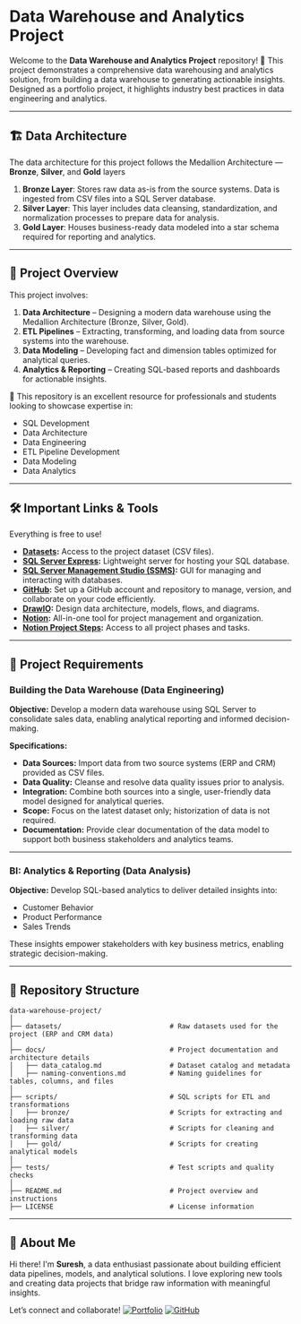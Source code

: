 # Data Warehouse and Analytics Project

Welcome to the **Data Warehouse and Analytics Project** repository! 🚀
This project demonstrates a comprehensive data warehousing and analytics solution, from building a data warehouse to generating actionable insights. Designed as a portfolio project, it highlights industry best practices in data engineering and analytics.

---

## 🏗️ Data Architecture

The data architecture for this project follows the Medallion Architecture — **Bronze**, **Silver**, and **Gold** layers

1. **Bronze Layer**: Stores raw data as-is from the source systems. Data is ingested from CSV files into a SQL Server database.
2. **Silver Layer**: This layer includes data cleansing, standardization, and normalization processes to prepare data for analysis.
3. **Gold Layer**: Houses business-ready data modeled into a star schema required for reporting and analytics.

---

## 📖 Project Overview

This project involves:

1. **Data Architecture** – Designing a modern data warehouse using the Medallion Architecture (Bronze, Silver, Gold).
2. **ETL Pipelines** – Extracting, transforming, and loading data from source systems into the warehouse.
3. **Data Modeling** – Developing fact and dimension tables optimized for analytical queries.
4. **Analytics & Reporting** – Creating SQL-based reports and dashboards for actionable insights.

🎯 This repository is an excellent resource for professionals and students looking to showcase expertise in:

* SQL Development
* Data Architecture
* Data Engineering
* ETL Pipeline Development
* Data Modeling
* Data Analytics

---

## 🛠️ Important Links & Tools

Everything is free to use!

* **[Datasets](datasets/):** Access to the project dataset (CSV files).
* **[SQL Server Express](https://www.microsoft.com/en-us/sql-server/sql-server-downloads):** Lightweight server for hosting your SQL database.
* **[SQL Server Management Studio (SSMS)](https://learn.microsoft.com/en-us/sql/ssms/download-sql-server-management-studio-ssms?view=sql-server-ver16):** GUI for managing and interacting with databases.
* **[GitHub](https://github.com/):** Set up a GitHub account and repository to manage, version, and collaborate on your code efficiently.
* **[DrawIO](https://www.drawio.com/):** Design data architecture, models, flows, and diagrams.
* **[Notion](https://www.notion.com/):** All-in-one tool for project management and organization.
* **[Notion Project Steps](https://thankful-pangolin-2ca.notion.site/SQL-Data-Warehouse-Project-16ed041640ef80489667cfe2f380b269?pvs=4):** Access to all project phases and tasks.

---

## 🚀 Project Requirements

### Building the Data Warehouse (Data Engineering)

**Objective:**
Develop a modern data warehouse using SQL Server to consolidate sales data, enabling analytical reporting and informed decision-making.

**Specifications:**

* **Data Sources:** Import data from two source systems (ERP and CRM) provided as CSV files.
* **Data Quality:** Cleanse and resolve data quality issues prior to analysis.
* **Integration:** Combine both sources into a single, user-friendly data model designed for analytical queries.
* **Scope:** Focus on the latest dataset only; historization of data is not required.
* **Documentation:** Provide clear documentation of the data model to support both business stakeholders and analytics teams.

---

### BI: Analytics & Reporting (Data Analysis)

**Objective:**
Develop SQL-based analytics to deliver detailed insights into:

* Customer Behavior
* Product Performance
* Sales Trends

These insights empower stakeholders with key business metrics, enabling strategic decision-making.


---

## 📂 Repository Structure

```
data-warehouse-project/
│
├── datasets/                           # Raw datasets used for the project (ERP and CRM data)
│
├── docs/                               # Project documentation and architecture details
│   ├── data_catalog.md                 # Dataset catalog and metadata
│   ├── naming-conventions.md           # Naming guidelines for tables, columns, and files
│
├── scripts/                            # SQL scripts for ETL and transformations
│   ├── bronze/                         # Scripts for extracting and loading raw data
│   ├── silver/                         # Scripts for cleaning and transforming data
│   ├── gold/                           # Scripts for creating analytical models
│
├── tests/                              # Test scripts and quality checks
│
├── README.md                           # Project overview and instructions
├── LICENSE                             # License information
```

---

## 🌟 About Me

Hi there! I'm **Suresh**, a data enthusiast passionate about building efficient data pipelines, models, and analytical solutions.
I love exploring new tools and creating data projects that bridge raw information with meaningful insights.

Let’s connect and collaborate!
[![Portfolio](https://img.shields.io/badge/Portfolio-000000?style=for-the-badge\&logo=google-chrome\&logoColor=white)](https://worksbysuresh.netlify.app/)
[![GitHub](https://img.shields.io/badge/GitHub-181717?style=for-the-badge\&logo=github\&logoColor=white)](https://github.com/SureshReddy36)


